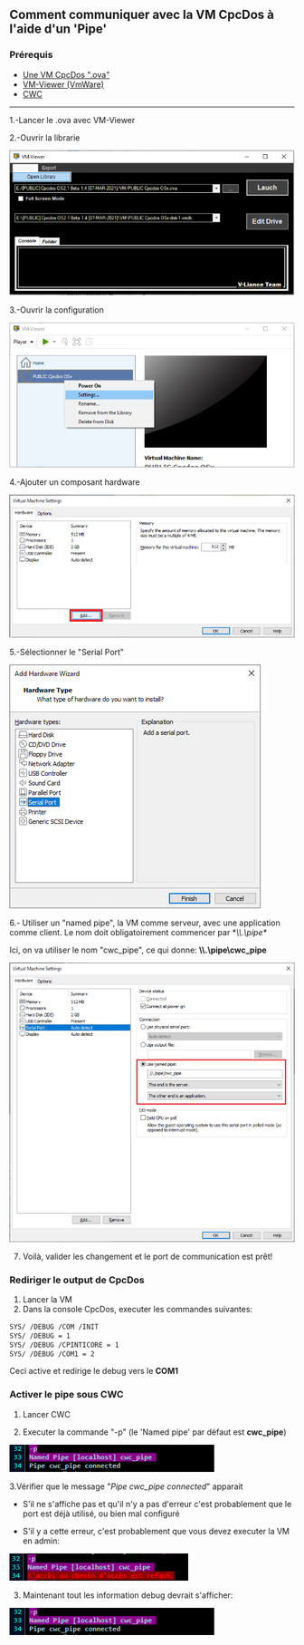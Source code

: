 ## Comment communiquer avec la VM CpcDos à l'aide d'un 'Pipe'

### Prérequis

* [Une VM CpcDos ".ova"](https://cpcdos.net/fr/download)
* [VM-Viewer (VmWare)](https://github.com/VLiance/VW_Viewer)
* [CWC](https://github.com/VLiance/Cwc)

***

1.-Lancer le .ova avec VM-Viewer

2.-Ouvrir la librarie

![Library img](1.png)


3.-Ouvrir la configuration

![Settings img](2.png)


4.-Ajouter un composant hardware

![Add img](3.png)


5.-Sélectionner le "Serial Port"

![Serial Port img](4.png)


6.- Utiliser un "named pipe", la VM comme serveur, avec une application comme client. Le nom doit obligatoirement commencer par **\\\\.\pipe\**

Ici, on va utiliser le nom "cwc_pipe", ce qui donne: **\\\\.\pipe\cwc_pipe**

![Serial Port img](5.png)

7. Voilà, valider les changement et le port de communication est prêt!


### Rediriger le output de CpcDos

1. Lancer la VM 
2. Dans la console CpcDos, executer les commandes suivantes:

```
SYS/ /DEBUG /COM /INIT
SYS/ /DEBUG = 1
SYS/ /DEBUG /CPINTICORE = 1
SYS/ /DEBUG /COM1 = 2
```
Ceci active et redirige le debug vers le **COM1**

### Activer le pipe sous CWC

1. Lancer CWC

2. Executer la commande "-p" (le 'Named pipe' par défaut est **cwc_pipe**)

![Serial Port img](6.png)

3.Vérifier que le message "_Pipe cwc_pipe connected_" apparait

* S'il ne s'affiche pas et qu'il n'y a pas d'erreur c'est probablement que le port est déjà utilisé, ou bien mal configuré

* S'il y a cette erreur, c'est probablement que vous devez executer la VM en admin:

![Error Admin](err_admin.png)

3. Maintenant tout les information debug devrait s'afficher:

![Output](6.png)



